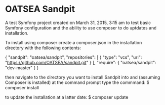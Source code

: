 OATSEA Sandpit
=======

A test Symfony project created on March 31, 2015, 3:15 am to test basic Symfony configuration and the ability to use composer to do uptdates and installation.

To install using composer create a composer.json in the installation directory with the following contents:

{
    "sandpit": "oatsea/sandpit",
    "repositories": [
        {
            "type": "vcs",
            "url": "https://github.com/OATSEA/sandpit.git"
        }
    ],
    "require": {
        "oatsea/sandpit": "dev-master"
    }
}

then navigate to the directory you want to install Sandpit into and (assuming Composer is installed) at the command prompt type the commmand:
$ composer install

to update the installation at a latter date:
$ composer update

